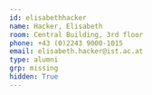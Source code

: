 ```yaml
---
id: elisabethhacker
name: Hacker, Elisabeth
room: Central Building, 3rd floor
phone: +43 (0)2243 9000-1015
email: elisabeth.hacker@ist.ac.at
type: alumni
grp: missing
hidden: True
---
```

